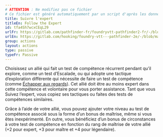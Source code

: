 ```yaml
---
# ATTENTION : Ne modifiez pas ce fichier
# Ce fichier est généré automatiquement par un script d'après les données du module Foundry VTT officiel et de sa traduction
title: Suivre l'expert
titleEn: Follow the Expert
id: tfa4Sh7wcxCEqL29
urlFr: https://gitlab.com/pathfinder-fr/foundryvtt-pathfinder2-fr/-/blob/master/data/actions/tfa4Sh7wcxCEqL29.htm
urlEn: https://gitlab.com/hooking/foundry-vtt---pathfinder-2e/-/blob/master/packs/data/actions.db/follow-the-expert.json
group: actions
layout: actions
type: passive
typeFr: Passive
---
```

Choisissez un allié qui fait un test de compétence récurrent pendant qu’il explore, comme un test d’Escalade, ou qui adopte une tactique d’exploration différente qui nécessite de faire un test de compétence (comme [Échapper aux regards](échapper-aux-regards.md)). Cet allié doit être au moins expert dans cette compétence et volontaire pour vous porter assistance. Tant que vous Suivez l’expert, vous copiez ses tactiques ou faites des tests de compétences similaires.

Grâce à l’aide de votre allié, vous pouvez ajouter votre niveau au test de compétence associé sous la forme d’un bonus de maîtrise, même si vous êtes inexpérimenté. En outre, vous bénéficiez d’un bonus de circonstances à votre test de compétence en fonction du rang de maîtrise de votre allié (+2 pour expert, +3 pour maître et +4 pour légendaire).
